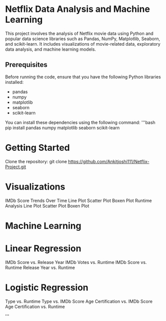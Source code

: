 # Netflix Data Analysis and Machine Learning

This project involves the analysis of Netflix movie data using Python and popular data science libraries such as Pandas, NumPy, Matplotlib, Seaborn, and scikit-learn. It includes visualizations of movie-related data, exploratory data analysis, and machine learning models.

## Prerequisites

Before running the code, ensure that you have the following Python libraries installed:

- pandas
- numpy
- matplotlib
- seaborn
- scikit-learn

You can install these dependencies using the following command:
'''bash
pip install pandas numpy matplotlib seaborn scikit-learn

# Getting Started
Clone the repository: git clone https://github.com/Ankitjoshi111/Netflix-Project.git

# Visualizations
IMDb Score Trends Over Time
Line Plot
Scatter Plot
Boxen Plot
Runtime Analysis
Line Plot
Scatter Plot
Boxen Plot

# Machine Learning
# Linear Regression
IMDb Score vs. Release Year
IMDb Votes vs. Runtime
IMDb Score vs. Runtime
Release Year vs. Runtime

# Logistic Regression
Type vs. Runtime
Type vs. IMDb Score
Age Certification vs. IMDb Score
Age Certification vs. Runtime

'''




